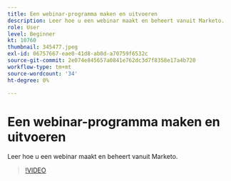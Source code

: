 ```yaml
---
title: Een webinar-programma maken en uitvoeren
description: Leer hoe u een webinar maakt en beheert vanuit Marketo.
role: User
level: Beginner
kt: 10760
thumbnail: 345477.jpeg
exl-id: 06757667-eae0-41d8-ab0d-a70759f6532c
source-git-commit: 2e074e845657a0841e762dc3d7f8358e17a4b720
workflow-type: tm+mt
source-wordcount: '34'
ht-degree: 0%

---
```


# Een webinar-programma maken en uitvoeren

Leer hoe u een webinar maakt en beheert vanuit Marketo.

>[!VIDEO](https://video.tv.adobe.com/v/345477/?quality=12&learn=on)

